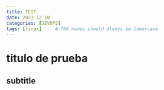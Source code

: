 ```yaml
---
title: TEST
date: 2023-12-10
categories: [DEVOPS]
tags: [linux]     # TAG names should always be lowercase
---
```


# titulo de prueba

## subtitle


